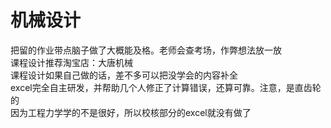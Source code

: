 # 机械设计
把留的作业带点脑子做了大概能及格。老师会查考场，作弊想法放一放<br>
课程设计推荐淘宝店：大唐机械<br>
课程设计如果自己做的话，差不多可以把没学会的内容补全<br>
excel完全自主研发，并帮助几个人修正了计算错误，还算可靠。注意，是直齿轮的<br>
因为工程力学学的不是很好，所以校核部分的excel就没有做了
